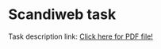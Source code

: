 # Scandiweb task
Task description link: 
<a href="https://gtd.ge/github-data/scandiweb/docs/description.pdf" target="_blank">Click here for PDF file!</a>
